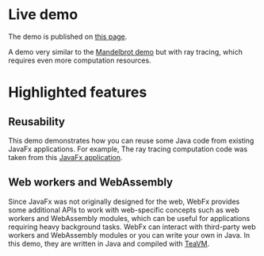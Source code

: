 # Live demo

The demo is published on [this page][demo-live-link].

A demo very similar to the [Mandelbrot demo][demo-mandelbrot-repo] but with ray tracing, which requires even more computation resources.

# Highlighted features

## Reusability

This demo demonstrates how you can reuse some Java code from existing JavaFx applications.
For example, The ray tracing computation code was taken from this [JavaFx application][raytracer-computation-source].

## Web workers and WebAssembly

Since JavaFx was not originally designed for the web, WebFx provides some additional APIs to work with web-specific concepts
such as web workers and WebAssembly modules, which can be useful for applications requiring heavy background tasks.
WebFx can interact with third-party web workers and WebAssembly modules or you can write your own in Java.
In this demo, they are written in Java and compiled with [TeaVM][teavm-website].

[demo-live-link]: https://webfx-raytracer-demo.netlify.app
[demo-mandelbrot-repo]: https://github.com/webfx-project/webfx-demo-mandelbrot
[raytracer-computation-source]: https://github.com/steventrowland/JavaFX-Ray-Tracer
[teavm-website]: http://teavm.org/

